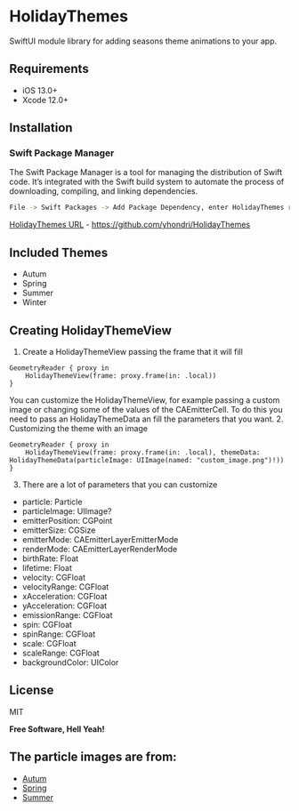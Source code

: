 # HolidayThemes

SwiftUI module library for adding seasons theme animations to your app.

## Requirements
- iOS 13.0+
- Xcode 12.0+

## Installation 
### Swift Package Manager
The Swift Package Manager is a tool for managing the distribution of Swift code. It’s integrated with the Swift build system to automate the process of downloading, compiling, and linking dependencies.

```sh
File -> Swift Packages -> Add Package Dependency, enter HolidayThemes repo's URL
```
[HolidayThemes URL](https://github.com/yhondri/HolidayThemes) - https://github.com/yhondri/HolidayThemes

## Included Themes
- Autum
- Spring
- Summer
- Winter

## Creating HolidayThemeView

1. Create a HolidayThemeView passing the frame that it will fill
```
GeometryReader { proxy in
    HolidayThemeView(frame: proxy.frame(in: .local))
}
```

You can customize the HolidayThemeView, for example passing a custom image or changing some of the values of the CAEmitterCell. 
To do this you need to pass an HolidayThemeData an fill the parameters that you want. 
2. Customizing the theme with an image 
```
GeometryReader { proxy in
    HolidayThemeView(frame: proxy.frame(in: .local), themeData: HolidayThemeData(particleImage: UIImage(named: "custom_image.png")!))
}
```
3. There are a lot of parameters that you can customize
- particle: Particle
- particleImage: UIImage?
- emitterPosition: CGPoint
- emitterSize: CGSize
- emitterMode: CAEmitterLayerEmitterMode
- renderMode: CAEmitterLayerRenderMode
- birthRate: Float
- lifetime: Float
- velocity: CGFloat
- velocityRange: CGFloat
- xAcceleration: CGFloat
- yAcceleration: CGFloat
- emissionRange: CGFloat
- spin: CGFloat
- spinRange: CGFloat
- scale: CGFloat
- scaleRange: CGFloat
- backgroundColor: UIColor

## License

MIT

**Free Software, Hell Yeah!**

## The particle images are from:
- [Autum](https://iconos8.es/icon/18510/oto%C3%B1o) 
- [Spring](https://iconos8.es/icon/40855/flor-de-balneario) 
- [Summer](https://iconos8.es/icon/18529/verano) 
